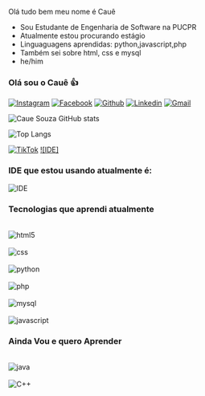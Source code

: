 Olá tudo bem meu nome é Cauê
- Sou Estudante de Engenharia de Software na PUCPR
- Atualmente estou procurando estágio
- Linguaguagens aprendidas: python,javascript,php
- Também sei sobre html, css e mysql
- he/him 
### Olá sou o Cauê 👍
[![Instagram](https://img.shields.io/badge/Instagram-E4405F?style=for-the-badge&logo=instagram&logoColor=white)](https://www.instagram.com/cauestadlerde?igsh=emp6dG5tMWFyaGl0&utm_source=qr)
[![Facebook](https://img.shields.io/badge/Facebook-1877F2?style=for-the-badge&logo=facebook&logoColor=white)](https://www.facebook.com/share/CCwe5shn3zPyuyD7/?mibextid=eQY6cl)
[![Github](https://img.shields.io/badge/GitHub-100000?style=for-the-badge&logo=github&logoColor=white)](https://github.com/Caue18)
[![Linkedin](https://img.shields.io/badge/LinkedIn-0077B5?style=for-the-badge&logo=linkedin&logoColor=white)](https://www.linkedin.com/in/cau%C3%AA-souza-959275241?utm_source=share&utm_campaign=share_via&utm_content=profile&utm_medium=ios_app)
[![Gmail](https://img.shields.io/badge/Gmail-D14836?style=for-the-badge&logo=gmail&logoColor=white)](https://cauekssouza@gmail.com)

![Caue Souza GitHub stats](https://github-readme-stats.vercel.app/api?username=Caue18&show_icons=true&theme=radical)

![Top Langs](https://github-readme-stats.vercel.app/api/top-langs/?username=Caue18&hide_progress=true)

[![TikTok](https://img.shields.io/badge/TikTok-000000?style=for-the-badge&logo=tiktok&logoColor=white)](https://www.tiktok.com/cauekssouza17)
[![IDE]](https://img.shields.io/badge/Visual_Studio_Code-0078D4?style=for-the-badge&logo=visual%20studio%20code&logoColor=white)

### IDE que estou usando atualmente é:
![IDE](https://img.shields.io/badge/Visual_Studio_Code-0078D4?style=for-the-badge&logo=visual%20studio%20code&logoColor=white)

### Tecnologias que aprendi atualmente

<div style="display: incine_block"><br/>
 <img align = "center" alt="html5" src= "https://img.shields.io/badge/HTML5-E34F26?style=for-the-badge&logo=html5&logoColor=white">
</div>
<div style="display: incine_block"><br/>
 <img align = "center" alt="css" src= "https://img.shields.io/badge/CSS3-1572B6?style=for-the-badge&logo=css3&logoColor=white">
</div>
<div style="display: incine_block"><br/>
 <img align = "center" alt="python" src= "https://img.shields.io/badge/Python-14354C?style=for-the-badge&logo=python&logoColor=white">
</div>
<div style="display: incine_block"><br/>
 <img align = "center" alt="php" src= "https://img.shields.io/badge/PHP-777BB4?style=for-the-badge&logo=php&logoColor=white">
</div>
<div style="display: incine_block"><br/>
 <img align = "center" alt="mysql" src= "https://img.shields.io/badge/MySQL-00000F?style=for-the-badge&logo=mysql&logoColor=white">
</div>
<div style="display: incine_block"><br/>
 <img align = "center" alt="javascript" src= "https://img.shields.io/badge/JavaScript-F7DF1E?style=for-the-badge&logo=javascript&logoColor=black">
</div>


### Ainda Vou e quero Aprender
<div style="display: incline_block"><br/>
<img align= "center" alt="java" src= "https://img.shields.io/badge/Java-ED8B00?style=for-the-badge&logo=openjdk&logoColor=white">
</div>
<div style="display: incline_block"><br/>
<img align= "center" alt="C++" src= "https://img.shields.io/badge/C%2B%2B-00599C?style=for-the-badge&logo=c%2B%2B&logoColor=white">
</div>

